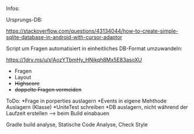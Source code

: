 Infos:

Ursprungs-DB:

https://stackoverflow.com/questions/43134044/how-to-create-simple-sqlite-database-in-android-with-cursor-adaptor

Script um Fragen automatisiert in einheitliches DB-Format umzuwandeln:

https://1drv.ms/u/s!AozYTbmHy_HNikqh8Mx5E83asoXU

* Fragen
* Layout
* ~~Highscore~~
* ~~doppelte Fragen vermeiden~~

ToDo:
*Frage in porperties auslagern
*Events in eigene Mehthode Auslagern (Klasse)
*UniteTest schreiben
*DB auslagern, nicht während der Laufzeit erstellen --> beim Build einabauen

Gradle build analyse, Statische Code Analyse, Check Style
